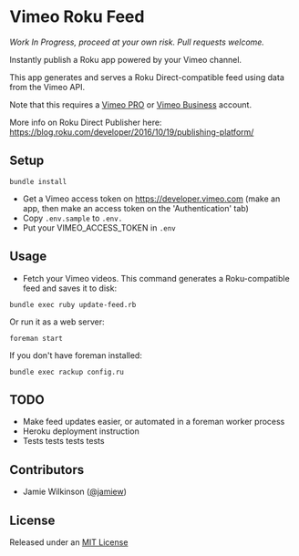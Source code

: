 Vimeo Roku Feed
===============

*Work In Progress, proceed at your own risk. Pull requests welcome.*

Instantly publish a Roku app powered by your Vimeo channel.

This app generates and serves a Roku Direct-compatible feed using data from the Vimeo API.

Note that this requires a [Vimeo PRO](https://vimeo.com/upgrade) or [Vimeo Business](https://vimeo.com/upgrade) account.

More info on Roku Direct Publisher here: https://blog.roku.com/developer/2016/10/19/publishing-platform/


Setup
-----

```
bundle install
```

* Get a Vimeo access token on https://developer.vimeo.com (make an app, then make an access token on the 'Authentication' tab)
* Copy `.env.sample` to `.env.`
* Put your VIMEO_ACCESS_TOKEN in `.env`

Usage
-----

* Fetch your Vimeo videos. This command generates a Roku-compatible feed and saves it to disk:

```
bundle exec ruby update-feed.rb
```

Or run it as a web server:

```
foreman start
```

If you don't have foreman installed:

```
bundle exec rackup config.ru
```

TODO
----

* Make feed updates easier, or automated in a foreman worker process
* Heroku deployment instruction
* Tests tests tests tests

Contributors
------------

* Jamie Wilkinson ([@jamiew](http://github.com/jamiew))


License
-------

Released under an [MIT License](https://opensource.org/licenses/MIT)
